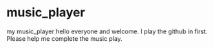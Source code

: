 # music_player
my music_player
hello everyone and welcome.
I play the github in first. Please help me complete the music play.

